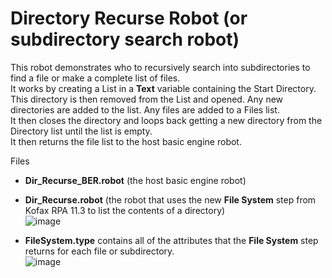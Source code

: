 # Directory Recurse Robot (or subdirectory search robot)
This robot demonstrates who to recursively search into subdirectories to find a file or make a complete list of files.  
It works by creating a List in a **Text** variable containing the Start Directory.  
This directory is then removed from the List and opened. Any new directories are added to the list. Any files are added to a Files list.  
It then closes the directory and loops back getting a new directory from the Directory list until the list is empty.  
It then returns the file list to the host basic engine robot.

Files
* **Dir_Recurse_BER.robot** (the host basic engine robot)
* **Dir_Recurse.robot** (the robot that uses the new **File System** step from Kofax RPA 11.3 to list the contents of a directory)  
![image](https://user-images.githubusercontent.com/47416964/161029498-aa76e28f-7458-4bda-904c-f115967f156e.png)

* **FileSystem.type** contains all of the attributes that the **File System** step returns for each file or subdirectory.  
![image](https://user-images.githubusercontent.com/47416964/161029163-44351e2d-c394-4021-babc-69f6d0c086f8.png)


